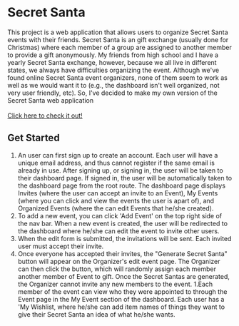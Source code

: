 # Secret Santa

This project is a web application that allows users to organize Secret Santa events with their friends. Secret Santa is an gift exchange (usually done for Christmas) where each member of a group are assigned to another member to provide a gift anonymously. My friends from high school and I have a yearly Secret Santa exchange, however, because we all live in different states, we always have difficulties organizing the event. Although we've found online Secret Santa event organizers, none of them seem to work as well as we would want it to (e.g., the dashboard isn't well organized, not very user friendly, etc). So, I've decided to make my own version of the Secret Santa web application
<br />
<br />
[Click here to check it out!](ec2-18-191-204-241.us-east-2.compute.amazonaws.com)
## Get Started
1. An user can first sign up to create an account. Each user will have a unique email address, and thus cannot register if the same email is already in use. After signing up, or signing in, the user will be taken to their dashboard page. If signed in, the user will be automatically taken to the dashboard page from the root route. The dashboard page displays Invites (where the user can accept an invite to an Event), My Events (where you can click and view the events the user is apart of), and Organized Events (where the can edit Events that he/she created).
1. To add a new event, you can click 'Add Event' on the top right side of the nav bar. When a new event is created, the user will be redirected to the dashboard where he/she can edit the event to invite other users.
1. When the edit form is submitted, the invitations will be sent. Each invited user must accept their invite.
1. Once everyone has accepted their invites, the "Generate Secret Santa" button will appear on the Organizer's edit event page. The Organizer can then click the button, which will randomly assign each member another member of Event to gift. Once the Secret Santas are generated, the Organizer cannot invite any new members to the event.
1.Each member of the event can view who they were appointed to through the Event page in the My Event section of the dashboard. Each user has a 'My Wishlist, where he/she can add item names of things they want to give their Secret Santa an idea of what he/she wants.
